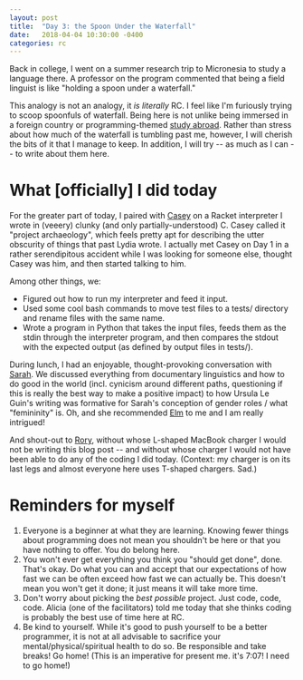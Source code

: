 ```yaml
---
layout: post
title:  "Day 3: the Spoon Under the Waterfall"
date:   2018-04-04 10:30:00 -0400
categories: rc
---
```


Back in college, I went on a summer research trip to Micronesia to study a language there. A professor on the program commented that being a field linguist is like "holding a spoon under a waterfall."

This analogy is not an analogy, it *is literally* RC. I feel like I'm furiously trying to scoop spoonfuls of waterfall. Being here is not unlike being immersed in a foreign country or programming-themed [study abroad](http://aliza.aufri.ch/tig/35-recurse-center-is-like-studying-abroad). Rather than stress about how much of the waterfall is tumbling past me, however, I will cherish the bits of it that I manage to keep. In addition, I will try -- as much as I can -- to write about them here.

# What [officially] I did today

For the greater part of today, I paired with [Casey](https://rodarmor.com/) on a Racket interpreter I wrote in (veeery) clunky (and only partially-understood) C. Casey called it "project archaeology", which feels pretty apt for describing the utter obscurity of things that past Lydia wrote. I actually met Casey on Day 1 in a rather serendipitous accident while I was looking for someone else, thought Casey was him, and then started talking to him.

Among other things, we:
- Figured out how to run my interpreter and feed it input.
- Used some cool bash commands to move test files to a tests/ directory and rename files with the same name.
- Wrote a program in Python that takes the input files, feeds them as the stdin through the interpreter program, and then compares the stdout with the expected output (as defined by output files in tests/).

During lunch, I had an enjoyable, thought-provoking conversation with [Sarah](https://github.com/sarahwelzgeselowitz). We discussed everything from documentary linguistics and how to do good in the world (incl. cynicism around different paths, questioning if this is really the best way to make a positive impact) to how Ursula Le Guin's writing was formative for Sarah's conception of gender roles / what "femininity" is. Oh, and she recommended [Elm](http://elm-lang.org/) to me and I am really intrigued!

And shout-out to [Rory](http://blog.sory.biz/), without whose L-shaped MacBook charger I would not be writing this blog post -- and without whose charger I would not have been able to do any of the coding I did today. (Context: my charger is on its last legs and almost everyone here uses T-shaped chargers. Sad.)

# Reminders for myself

1. Everyone is a beginner at what they are learning. Knowing fewer things about programming does not mean you shouldn't be here or that you have nothing to offer. You do belong here.
2. You won't ever get everything you think you "should get done", done. That's okay. Do what you can and accept that our expectations of how fast we can be often exceed how fast we can actually be. This doesn't mean you won't get it done; it just means it will take more time.
3. Don't worry about picking the *best possible* project. Just code, code, code. Alicia (one of the facilitators) told me today that she thinks coding is probably the best use of time here at RC.
4. Be kind to yourself. While it's good to push yourself to be a better programmer, it is not at all advisable to sacrifice your mental/physical/spiritual health to do so. Be responsible and take breaks! Go home! (This is an imperative for present me. it's 7:07! I need to go home!)
